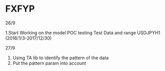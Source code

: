 # FXFYP
26/9 

1.Start Working on the model POC testing
Test Data and range 
USDJPYH1 (2016/1/3-2017/12/30)


27/9 

1. Using TA lib to identify the pattern of the data
2. Put the pattern param into account

